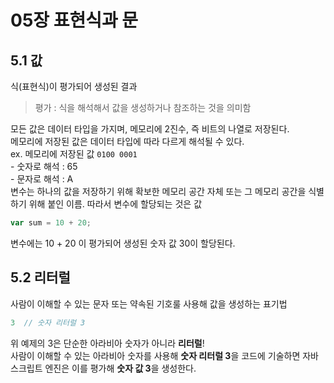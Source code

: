 # 05장 표현식과 문 

## 5.1 값 
식(표현식)이 평가되어 생성된 결과
> 평가 : 식을 해석해서 값을 생성하거나 참조하는 것을 의미함    

모든 값은 데이터 타입을 가지며, 메모리에 2진수, 즉 비트의 나열로 저장된다.  
메모리에 저장된 값은 데이터 타입에 따라 다르게 해석될 수 있다.  
  ex. 메모리에 저장된 값 `0100 0001`  
    - 숫자로 해석 : 65  
    - 문자로 해석 : A     
변수는 하나의 값을 저장하기 위해 확보한 메모리 공간 자체 또는 그 메모리 공간을 식별하기 위해 붙인 이름. 따라서 변수에 할당되는 것은 값  
```js
var sum = 10 + 20;
```
변수에는 10 + 20 이 평가되어 생성된 숫자 값 30이 할당된다. 

## 5.2 리터럴
사람이 이해할 수 있는 문자 또는 약속된 기호룰 사용해 값을 생성하는 표기법
```js
3  // 숫자 리터럴 3
```
위 예제의 3은 단순한 아라비아 숫자가 아니라 **리터럴**!   
사람이 이해할 수 있는 아라비아 숫자를 사용해 **숫자 리터럴 3**을 코드에 기술하면 자바스크립트 엔진은 이를 평가해 **숫자 값 3**을 생성한다.   


